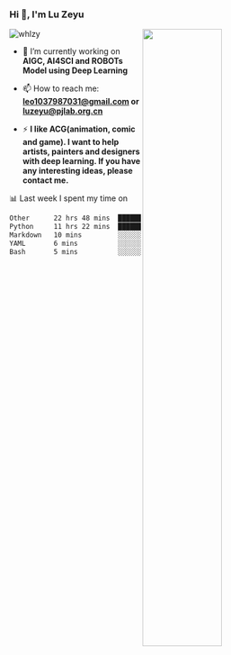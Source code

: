 ### Hi 👋, I'm Lu Zeyu

<img src="https://komarev.com/ghpvc/?username=whlzy&label=Profile%20views&color=0e75b6&style=flat" alt="whlzy" />
<img align="right" width="53%" src="https://github-readme-stats.vercel.app/api?username=whlzy&show_icons=true">

- 🔭 I’m currently working on **AIGC, AI4SCI and ROBOTs Model using Deep Learning**

- 📫 How to reach me: **leo1037987031@gmail.com or luzeyu@pjlab.org.cn**

- ⚡ **I like ACG(animation, comic and game). I want to help artists, painters and designers with deep learning. If you have any interesting ideas, please contact me.**

📊 Last week I spent my time on

<!--START_SECTION:waka-->

```txt
Other      22 hrs 48 mins  ████████████████▒░░░░░░░░   65.97 %
Python     11 hrs 22 mins  ████████▒░░░░░░░░░░░░░░░░   32.90 %
Markdown   10 mins         ░░░░░░░░░░░░░░░░░░░░░░░░░   00.50 %
YAML       6 mins          ░░░░░░░░░░░░░░░░░░░░░░░░░   00.30 %
Bash       5 mins          ░░░░░░░░░░░░░░░░░░░░░░░░░   00.28 %
```

<!--END_SECTION:waka-->

